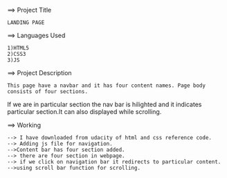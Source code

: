 
==>  Project Title

	LANDING PAGE

==>  Languages Used

	1)HTML5
	2)CSS3
	3)JS
	
==> Project Description

	This page have a navbar and it has four content names. Page body consists of four sections.
   If we are in particular section the nav bar is hilighted and it indicates particular section.It 
   can also displayed while scrolling.
   
==> Working

	--> I have downloaded from udacity of html and css reference code.
	--> Adding js file for navigation.
	-->Content bar has four section added.
	--> there are four section in webpage.
	--> if we click on navigation bar it redirects to particular content.
	-->using scroll bar function for scrolling. 
